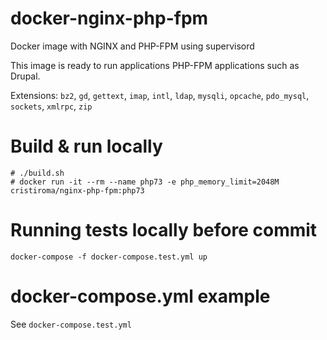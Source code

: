# docker-nginx-php-fpm
Docker image with NGINX and PHP-FPM using supervisord

This image is ready to run applications PHP-FPM applications such as Drupal.

Extensions: `bz2`, `gd`, `gettext`, `imap`, `intl`, `ldap`, `mysqli`, `opcache`, `pdo_mysql`, `sockets`, `xmlrpc`, `zip`

# Build & run locally

```shell
# ./build.sh
# docker run -it --rm --name php73 -e php_memory_limit=2048M cristiroma/nginx-php-fpm:php73
```

# Running tests locally before commit

```
docker-compose -f docker-compose.test.yml up
```

# docker-compose.yml example

See `docker-compose.test.yml`